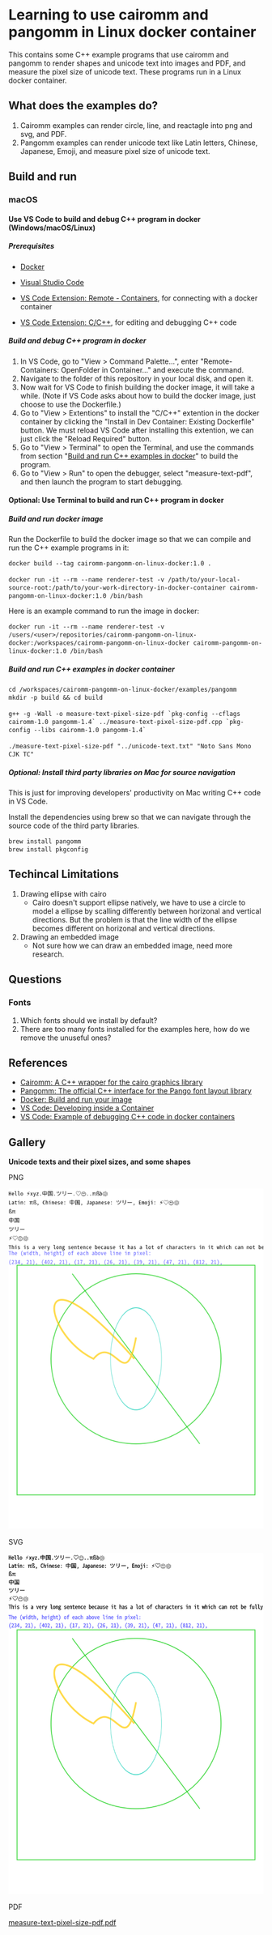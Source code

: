 # Learning to use cairomm and pangomm in Linux docker container

This contains some C++ example programs that use cairomm and pangomm to render shapes and unicode text into images and PDF, and measure the pixel size of unicode text. These programs run in a Linux docker container.

## What does the examples do?

1. Cairomm examples can render circle, line, and reactagle into png and svg, and PDF.
2. Pangomm examples can render unicode text like Latin letters, Chinese, Japanese, Emoji, and measure pixel size of unicode text.

## Build and run

### macOS

#### Use VS Code to build and debug C++ program in docker (Windows/macOS/Linux)

##### Prerequisites

- [Docker](https://docs.docker.com/get-docker/)
- [Visual Studio Code](https://code.visualstudio.com/)

- [VS Code Extension: Remote - Containers](https://marketplace.visualstudio.com/items?itemName=ms-vscode-remote.remote-containers), for connecting with a docker container
- [VS Code Extension: C/C++](https://marketplace.visualstudio.com/items?itemName=ms-vscode.cpptools), for editing and debugging C++ code

##### Build and debug C++ program in docker

1. In VS Code, go to "View > Command Palette...", enter "Remote-Containers: OpenFolder in Container..." and execute the command.
2. Navigate to the folder of this repository in your local disk, and open it.
3. Now wait for VS Code to finish building the docker image, it will take a while. (Note if VS Code asks about how to build the docker image, just choose to use the Dockerfile.)
4. Go to "View > Extentions" to install the "C/C++" extention in the docker container by clicking the "Install in Dev Container: Existing Dockerfile" button. We must reload VS Code after installing this extention, we can just click the "Reload Required" button.
5. Go to "View > Terminal" to open the Terminal, and use the commands from section "[Build and run C++ examples in docker](https://github.com/zhanglin-wu/image-lib-on-docker-poc#build-and-run-c-examples-in-docker)" to build the program.
6. Go to "View > Run" to open the debugger, select "measure-text-pdf", and then launch the program to start debugging.

#### Optional: Use Terminal to build and run C++ program in docker

##### Build and run docker image

Run the Dockerfile to build the docker image so that we can compile and run the C++ example programs in it:

```
docker build --tag cairomm-pangomm-on-linux-docker:1.0 .

docker run -it --rm --name renderer-test -v /path/to/your-local-source-root:/path/to/your-work-directory-in-docker-container cairomm-pangomm-on-linux-docker:1.0 /bin/bash
```

Here is an example command to run the image in docker:

```
docker run -it --rm --name renderer-test -v /users/<user>/repositories/cairomm-pangomm-on-linux-docker:/workspaces/cairomm-pangomm-on-linux-docker cairomm-pangomm-on-linux-docker:1.0 /bin/bash
```

##### Build and run C++ examples in docker container

```
cd /workspaces/cairomm-pangomm-on-linux-docker/examples/pangomm
mkdir -p build && cd build

g++ -g -Wall -o measure-text-pixel-size-pdf `pkg-config --cflags cairomm-1.0 pangomm-1.4` ../measure-text-pixel-size-pdf.cpp `pkg-config --libs cairomm-1.0 pangomm-1.4`

./measure-text-pixel-size-pdf "../unicode-text.txt" "Noto Sans Mono CJK TC"
```

##### Optional: Install third party libraries on Mac for source navigation

This is just for improving developers' productivity on Mac writing C++ code in VS Code.

Install the dependencies using brew so that we can navigate through the source code of the third party libraries.

```
brew install pangomm
brew install pkgconfig
```

## Techincal Limitations

1. Drawing ellipse with cairo
   - Cairo doesn't support ellipse natively, we have to use a circle to model a ellipse by scalling differently between horizonal and vertical directions. But the problem is that the line width of the ellipse becomes different on horizonal and vertical directions.
2. Drawing an embedded image
   - Not sure how we can draw an embedded image, need more research.


## Questions

### Fonts

1. Which fonts should we install by default?
2. There are too many fonts installed for the examples here, how do we remove the unuseful ones?

## References

- [Cairomm: A C++ wrapper for the cairo graphics library](https://www.cairographics.org/documentation/cairomm/reference/index.html)
- [Pangomm: The official C++ interface for the Pango font layout library](https://developer.gnome.org/pangomm/2.42/)
- [Docker: Build and run your image](https://docs.docker.com/get-started/part2/)
- [VS Code: Developing inside a Container](https://code.visualstudio.com/docs/remote/containers)
- [VS Code: Example of debugging C++ code in docker containers](https://github.com/microsoft/vscode-remote-try-cpp)

## Gallery

**Unicode texts and their pixel sizes, and some shapes**

PNG

![measure-text-pixel-size-png](README-resources/measure-text-pixel-size-png.png)

SVG

![measure-text-pixel-size-svg](README-resources/measure-text-pixel-size-svg.svg)

PDF

[measure-text-pixel-size-pdf.pdf](README-resources/measure-text-pixel-size-pdf.pdf) 
